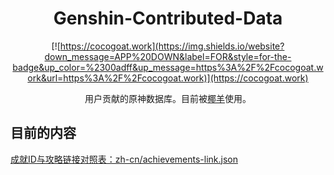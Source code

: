 <div align="center">

# Genshin-Contributed-Data
[![https://cocogoat.work](https://img.shields.io/website?down_message=APP%20DOWN&label=FOR&style=for-the-badge&up_color=%2300adff&up_message=https%3A%2F%2Fcocogoat.work&url=https%3A%2F%2Fcocogoat.work)](https://cocogoat.work)

用户贡献的原神数据库。目前被[椰羊](https://cocogoat.work)使用。

</div>

## 目前的内容
[成就ID与攻略链接对照表：zh-cn/achievements-link.json](zh-cn/achievements-link.json)